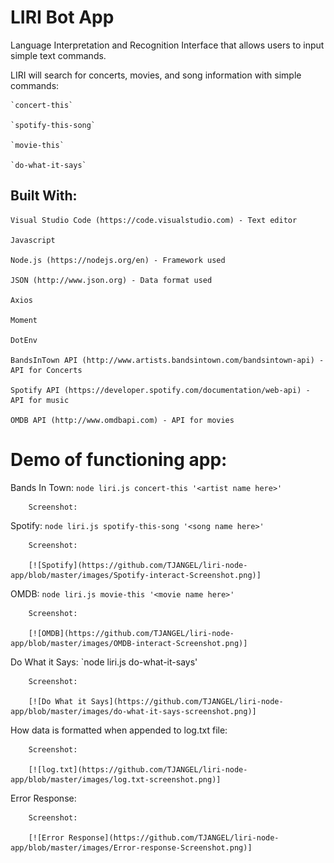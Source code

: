 # LIRI Bot App

Language Interpretation and Recognition Interface that allows users to input simple text commands.

LIRI will search for concerts, movies, and song information with simple commands:

    `concert-this`

    `spotify-this-song`

    `movie-this`

    `do-what-it-says`

## Built With:

    Visual Studio Code (https://code.visualstudio.com) - Text editor
    
    Javascript
    
    Node.js (https://nodejs.org/en) - Framework used
    
    JSON (http://www.json.org) - Data format used
    
    Axios
    
    Moment
    
    DotEnv
    
    BandsInTown API (http://www.artists.bandsintown.com/bandsintown-api) - API for Concerts
    
    Spotify API (https://developer.spotify.com/documentation/web-api) - API for music
    
    OMDB API (http://www.omdbapi.com) - API for movies

# Demo of functioning app:

   Bands In Town: `node liri.js concert-this '<artist name here>'`
   
        Screenshot:

   
   Spotify: `node liri.js spotify-this-song '<song name here>'`

        Screenshot:
        
        [![Spotify](https://github.com/TJANGEL/liri-node-app/blob/master/images/Spotify-interact-Screenshot.png)]
   
   
   OMDB: `node liri.js movie-this '<movie name here>'`

        Screenshot:
        
        [![OMDB](https://github.com/TJANGEL/liri-node-app/blob/master/images/OMDB-interact-Screenshot.png)]

   Do What it Says: `node liri.js do-what-it-says'

        Screenshot:
        
        [![Do What it Says](https://github.com/TJANGEL/liri-node-app/blob/master/images/do-what-it-says-screenshot.png)]

   How data is formatted when appended to log.txt file:

        Screenshot:
        
        [![log.txt](https://github.com/TJANGEL/liri-node-app/blob/master/images/log.txt-screenshot.png)]

   Error Response:

        Screenshot:
        
        [![Error Response](https://github.com/TJANGEL/liri-node-app/blob/master/images/Error-response-Screenshot.png)]

   

